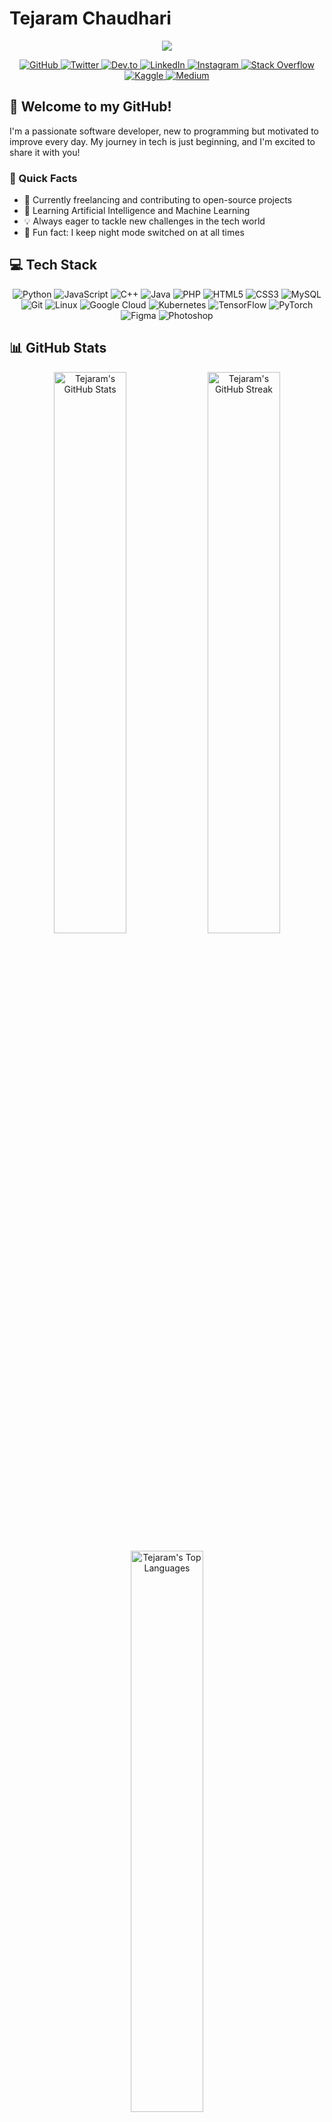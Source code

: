 # Tejaram Chaudhari

<p align="center">
  <img src="https://readme-typing-svg.herokuapp.com/?lines=Software+Developer;AI+%26+ML+Enthusiast;Green+Terminal+Style;Open+Source+Lover&center=true&width=650&height=45&color=33FF00">
</p>

<p align="center">
  <a href="https://github.com/tejaschaudhari131">
    <img src="https://img.shields.io/badge/GitHub-100000?style=for-the-badge&logo=github&logoColor=white" alt="GitHub">
  </a>
  <a href="https://twitter.com/TejasCh32900009">
    <img src="https://img.shields.io/badge/Twitter-1DA1F2?style=for-the-badge&logo=twitter&logoColor=white" alt="Twitter">
  </a>
  <a href="https://dev.to/tejaschaudhari131">
    <img src="https://img.shields.io/badge/dev.to-0A0A0A?style=for-the-badge&logo=dev.to&logoColor=white" alt="Dev.to">
  </a>
  <a href="https://www.linkedin.com/in/tejaramchaudhari/">
    <img src="https://img.shields.io/badge/LinkedIn-0077B5?style=for-the-badge&logo=linkedin&logoColor=white" alt="LinkedIn">
  </a>
  <a href="https://www.instagram.com/simplytejasc/">
    <img src="https://img.shields.io/badge/Instagram-E4405F?style=for-the-badge&logo=instagram&logoColor=white" alt="Instagram">
  </a>
  <a href="https://stackoverflow.com/users/22173772/tejaram-chaudhari">
    <img src="https://img.shields.io/badge/Stack_Overflow-FE7A16?style=for-the-badge&logo=stack-overflow&logoColor=white" alt="Stack Overflow">
  </a>
  <a href="https://www.kaggle.com/tejaramchaudhari">
    <img src="https://img.shields.io/badge/Kaggle-20BEFF?style=for-the-badge&logo=kaggle&logoColor=white" alt="Kaggle">
  </a>
  <a href="https://medium.com/@tejaschaudhari131">
    <img src="https://img.shields.io/badge/Medium-12100E?style=for-the-badge&logo=medium&logoColor=white" alt="Medium">
  </a>
</p>

## 👋 Welcome to my GitHub!

I'm a passionate software developer, new to programming but motivated to improve every day. My journey in tech is just beginning, and I'm excited to share it with you!

### 🚀 Quick Facts

- 🔭 Currently freelancing and contributing to open-source projects
- 🌱 Learning Artificial Intelligence and Machine Learning
- 💡 Always eager to tackle new challenges in the tech world
- 🌙 Fun fact: I keep night mode switched on at all times

## 💻 Tech Stack

<p align="center">
  <img src="https://img.shields.io/badge/Python-3776AB?style=for-the-badge&logo=python&logoColor=white" alt="Python">
  <img src="https://img.shields.io/badge/JavaScript-F7DF1E?style=for-the-badge&logo=javascript&logoColor=black" alt="JavaScript">
  <img src="https://img.shields.io/badge/C++-00599C?style=for-the-badge&logo=c%2B%2B&logoColor=white" alt="C++">
  <img src="https://img.shields.io/badge/Java-ED8B00?style=for-the-badge&logo=java&logoColor=white" alt="Java">
  <img src="https://img.shields.io/badge/PHP-777BB4?style=for-the-badge&logo=php&logoColor=white" alt="PHP">
  <img src="https://img.shields.io/badge/HTML5-E34F26?style=for-the-badge&logo=html5&logoColor=white" alt="HTML5">
  <img src="https://img.shields.io/badge/CSS3-1572B6?style=for-the-badge&logo=css3&logoColor=white" alt="CSS3">
  <img src="https://img.shields.io/badge/MySQL-4479A1?style=for-the-badge&logo=mysql&logoColor=white" alt="MySQL">
  <img src="https://img.shields.io/badge/Git-F05032?style=for-the-badge&logo=git&logoColor=white" alt="Git">
  <img src="https://img.shields.io/badge/Linux-FCC624?style=for-the-badge&logo=linux&logoColor=black" alt="Linux">
  <img src="https://img.shields.io/badge/Google_Cloud-4285F4?style=for-the-badge&logo=google-cloud&logoColor=white" alt="Google Cloud">
  <img src="https://img.shields.io/badge/Kubernetes-326CE5?style=for-the-badge&logo=kubernetes&logoColor=white" alt="Kubernetes">
  <img src="https://img.shields.io/badge/TensorFlow-FF6F00?style=for-the-badge&logo=tensorflow&logoColor=white" alt="TensorFlow">
  <img src="https://img.shields.io/badge/PyTorch-EE4C2C?style=for-the-badge&logo=pytorch&logoColor=white" alt="PyTorch">
  <img src="https://img.shields.io/badge/Figma-F24E1E?style=for-the-badge&logo=figma&logoColor=white" alt="Figma">
  <img src="https://img.shields.io/badge/Photoshop-31A8FF?style=for-the-badge&logo=adobe-photoshop&logoColor=white" alt="Photoshop">
</p>

## 📊 GitHub Stats

<p align="center">
  <img src="https://github-readme-stats.vercel.app/api?username=tejaschaudhari131&show_icons=true&theme=radical" alt="Tejaram's GitHub Stats" width="48%"/>
  <img src="https://github-readme-streak-stats.herokuapp.com/?user=tejaschaudhari131&theme=radical" alt="Tejaram's GitHub Streak" width="48%"/>
</p>

<p align="center">
  <img src="https://github-readme-stats.vercel.app/api/top-langs?username=tejaschaudhari131&show_icons=true&locale=en&layout=compact&theme=radical" alt="Tejaram's Top Languages" width="48%"/>
</p>

## 🏆 GitHub Trophies

<p align="center">
  <img src="https://github-profile-trophy.vercel.app/?username=tejaschaudhari131&theme=darkhub&no-frame=true&row=1&column=7" alt="Tejaram's Trophies">
</p>

---

<p align="center">
  <img src="https://komarev.com/ghpvc/?username=tejaschaudhari131&label=Profile%20views&color=0e75b6&style=flat" alt="Profile views">
</p>

<p align="center">💼 Any freelance work? Feel free to reach out!</p>
<p align="center">📫 How to reach me: <a href="mailto:tejaschaudhari131@gmail.com">tejaschaudhari131@gmail.com</a></p>
